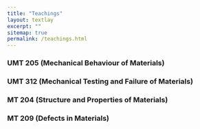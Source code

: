 ```yaml
---
title: "Teachings"
layout: textlay
excerpt: ""
sitemap: true
permalink: /teachings.html
---
```

### UMT 205 (Mechanical Behaviour of Materials)
### UMT 312 (Mechanical Testing and Failure of Materials)
### MT 204 (Structure and Properties of Materials)
### MT 209 (Defects in Materials)